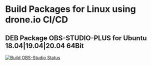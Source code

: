 # Build Packages for Linux using drone.io CI/CD

## DEB Package OBS-STUDIO-PLUS for Ubuntu 18.04|19.04|20.04 64Bit

[![Build OBS-Studio Status](https://cloud.drone.io/api/badges/jniltinho/packages/status.svg)](https://cloud.drone.io/jniltinho/packages)
